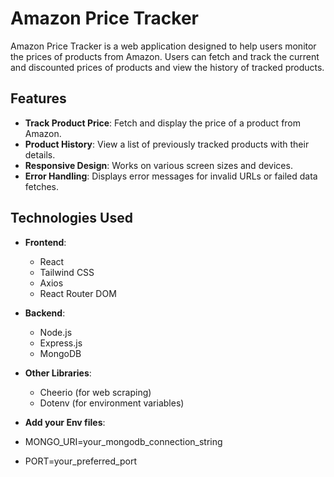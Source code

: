 # Amazon Price Tracker

Amazon Price Tracker is a web application designed to help users monitor the prices of products from Amazon. Users can fetch and track the current and discounted prices of products and view the history of tracked products.

## Features

- **Track Product Price**: Fetch and display the price of a product from Amazon.
- **Product History**: View a list of previously tracked products with their details.
- **Responsive Design**: Works on various screen sizes and devices.
- **Error Handling**: Displays error messages for invalid URLs or failed data fetches.

## Technologies Used

- **Frontend**: 
  - React
  - Tailwind CSS
  - Axios
  - React Router DOM

- **Backend**: 
  - Node.js
  - Express.js
  - MongoDB
- **Other Libraries**: 
  - Cheerio (for web scraping)
  - Dotenv (for environment variables)
    
 - **Add your Env files**:
 - MONGO_URI=your_mongodb_connection_string
 - PORT=your_preferred_port


